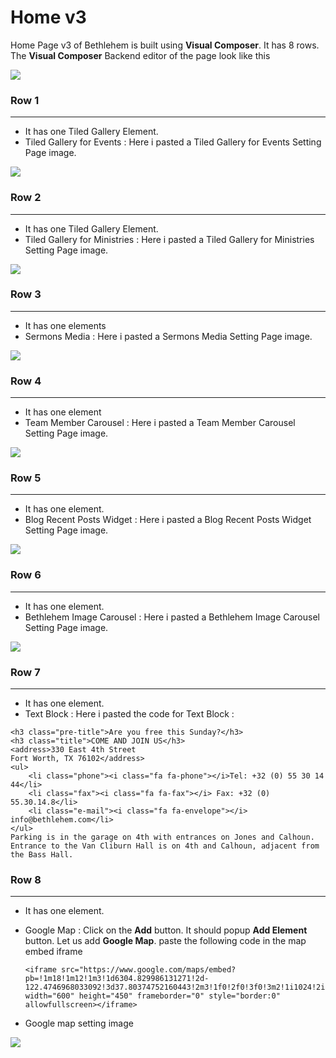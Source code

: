 # Home v3

Home Page v3 of Bethlehem is built using **Visual Composer**. It has 8 rows. The **Visual Composer** Backend editor of the page look like this

![](http://transvelo.github.io/docs/bethlehem/images/home3.png)

### Row 1
---
* It has one Tiled Gallery Element.
* Tiled Gallery for Events : Here i pasted a Tiled Gallery for Events Setting Page image.

![](http://transvelo.github.io/docs/bethlehem/images/home3-tiled-gallery-event.png)


### Row 2
---
* It has one Tiled Gallery Element.
* Tiled Gallery for Ministries : Here i pasted a Tiled Gallery for Ministries Setting Page image.

![](http://transvelo.github.io/docs/bethlehem/images/home3-tiled-gallery-ministries.png)

### Row 3
---
* It has one elements
* Sermons Media : Here i pasted a Sermons Media Setting Page image.

![](http://transvelo.github.io/docs/bethlehem/images/home3-sermons-media.png)
### Row 4
---
* It has one element
* Team Member Carousel : Here i pasted a Team Member Carousel Setting Page image.

![](http://transvelo.github.io/docs/bethlehem/images/home3-team-member-carousel.png)

### Row 5
---
* It has one element.
* Blog Recent Posts Widget : Here i pasted a Blog Recent Posts Widget Setting Page image.

![](http://transvelo.github.io/docs/bethlehem/images/home3-blog-recent-post-widgets.png)

### Row 6
---
* It has one element.
* Bethlehem Image Carousel : Here i pasted a Bethlehem Image Carousel Setting Page image.

![](http://transvelo.github.io/docs/bethlehem/images/home3-bethlehem-image-carousel.png)

### Row 7
---
* It has one element.
* Text Block : Here i pasted the code for Text Block :


```
<h3 class="pre-title">Are you free this Sunday?</h3>
<h3 class="title">COME AND JOIN US</h3>
<address>330 East 4th Street
Fort Worth, TX 76102</address>
<ul>
	<li class="phone"><i class="fa fa-phone"></i>Tel: +32 (0) 55 30 14 44</li>
	<li class="fax"><i class="fa fa-fax"></i> Fax: +32 (0) 55.30.14.8</li>
	<li class="e-mail"><i class="fa fa-envelope"></i> info@bethlehem.com</li>
</ul>
Parking is in the garage on 4th with entrances on Jones and Calhoun. Entrance to the Van Cliburn Hall is on 4th and Calhoun, adjacent from the Bass Hall.

```

### Row 8
---
* It has one element.
* Google Map : Click on the **Add** button. It should popup **Add Element** button. Let us add **Google Map**. paste the following code in the map embed iframe

    ```
    <iframe src="https://www.google.com/maps/embed?pb=!1m18!1m12!1m3!1d6304.829986131271!2d-122.4746968033092!3d37.80374752160443!2m3!1f0!2f0!3f0!3m2!1i1024!2i768!4f13.1!3m3!1m2!1s0x808586e6302615a1%3A0x86bd130251757c00!2sStorey+Ave%2C+San+Francisco%2C+CA+94129!5e0!3m2!1sen!2sus!4v1435826432051" width="600" height="450" frameborder="0" style="border:0" allowfullscreen></iframe>

    ```


* Google map setting image

![](http://transvelo.github.io/docs/bethlehem/images/home3-google-map.png)
